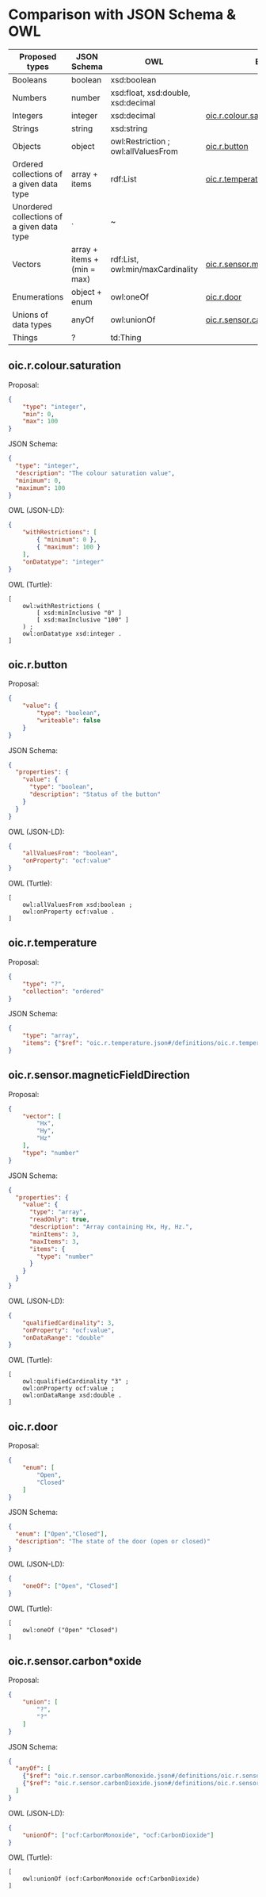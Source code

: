 # Comparison with JSON Schema & OWL

| Proposed types | JSON Schema | OWL         | Example |
| ----------------| ------------| ----------- | ------- |
| Booleans | boolean | xsd:boolean | |
| Numbers | number | xsd:float, xsd:double, xsd:decimal | |
| Integers | integer | xsd:decimal | [oic.r.colour.saturation](#oicrcoloursaturation) |
| Strings | string | xsd:string | |
| Objects | object | owl:Restriction ; owl:allValuesFrom | [oic.r.button](#oicrbutton) |
| Ordered collections of a given data type | array + items | rdf:List | [oic.r.temperature](#oicrtemperature) |
| Unordered collections of a given data type | . | ~ | |
| Vectors | array + items + (min = max) | rdf:List, owl:min/maxCardinality  | [oic.r.sensor.magneticFieldDirection](#oicrsensormagneticFieldDirection) |
| Enumerations | object + enum | owl:oneOf | [oic.r.door](#oicrdoor) |
| Unions of data types | anyOf | owl:unionOf | [oic.r.sensor.carbon*oxide](#oicrsensorcarbonoxide) |
| Things | ? | td:Thing | | |

## oic.r.colour.saturation
Proposal:
```json
{
    "type": "integer",
    "min": 0,
    "max": 100
}
```

JSON Schema:
```json
{
  "type": "integer",
  "description": "The colour saturation value",
  "minimum": 0,
  "maximum": 100
}
```

OWL (JSON-LD):
```json
{
    "withRestrictions": [
        { "minimum": 0 },
        { "maximum": 100 }
    ],
    "onDatatype": "integer"
}
```

OWL (Turtle):
```
[
    owl:withRestrictions (
        [ xsd:minInclusive "0" ]
        [ xsd:maxInclusive "100" ]
    ) ;
    owl:onDatatype xsd:integer .
]
```

## oic.r.button
Proposal:
```json
{
    "value": {
        "type": "boolean",
        "writeable": false
    }
}
```

JSON Schema:
```json
{
  "properties": {
    "value": {
      "type": "boolean",
      "description": "Status of the button"
    }
  }
}
```

OWL (JSON-LD):
```json
{
    "allValuesFrom": "boolean",
    "onProperty": "ocf:value"
}
```

OWL (Turtle):
```
[
    owl:allValuesFrom xsd:boolean ;
    owl:onProperty ocf:value .
]
```

## oic.r.temperature
Proposal:
```json
{
    "type": "?",
    "collection": "ordered"
}
```

JSON Schema:
```json
{
    "type": "array",
    "items": {"$ref": "oic.r.temperature.json#/definitions/oic.r.temperature"}
}
```

## oic.r.sensor.magneticFieldDirection
Proposal:
```json
{
    "vector": [
        "Hx",
        "Hy",
        "Hz"
    ],
    "type": "number"
}
```

JSON Schema:
```json
{
  "properties": {
    "value": {
      "type": "array",
      "readOnly": true,
      "description": "Array containing Hx, Hy, Hz.",
      "minItems": 3,
      "maxItems": 3,
      "items": {
        "type": "number"
      }
    }
  }
}
```

OWL (JSON-LD):
```json
{
    "qualifiedCardinality": 3,
    "onProperty": "ocf:value",
    "onDataRange": "double"
}
```

OWL (Turtle):
```
[
    owl:qualifiedCardinality "3" ;
    owl:onProperty ocf:value ;
    owl:onDataRange xsd:double .
]
```

## oic.r.door
Proposal:
```json
{
    "enum": [
        "Open",
        "Closed"
    ]
}
```

JSON Schema:
```json
{
  "enum": ["Open","Closed"],
  "description": "The state of the door (open or closed)"
}
```

OWL (JSON-LD):
```json
{
    "oneOf": ["Open", "Closed"]
}
```

OWL (Turtle):
```
[
    owl:oneOf ("Open" "Closed")
]
```

## oic.r.sensor.carbon*oxide
Proposal:
```json
{
    "union": [
        "?",
        "?"
    ]
}
```

JSON Schema:
```json
{
  "anyOf": [
    {"$ref": "oic.r.sensor.carbonMonoxide.json#/definitions/oic.r.sensor.carbonMonoxide"},
    {"$ref": "oic.r.sensor.carbonDioxide.json#/definitions/oic.r.sensor.carbonDioxide"}
  ]
}
```

OWL (JSON-LD):
```json
{
    "unionOf": ["ocf:CarbonMonoxide", "ocf:CarbonDioxide"]
}
```

OWL (Turtle):
```
[
    owl:unionOf (ocf:CarbonMonoxide ocf:CarbonDioxide)
]
```

